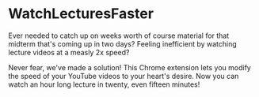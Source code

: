 # WatchLecturesFaster

Ever needed to catch up on weeks worth of course material for that midterm that's coming up in two days? Feeling inefficient by watching lecture videos at a measly 2x speed?

Never fear, we've made a solution! This Chrome extension lets you modify the speed of your YouTube videos to your heart's desire. Now you can watch an hour long lecture in twenty, even fifteen minutes!
